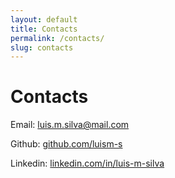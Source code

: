 ```yaml
---
layout: default
title: Contacts
permalink: /contacts/
slug: contacts
---
```


# Contacts

Email: [luis.m.silva@mail.com](mailto:luis.m.silva@mail.com)

Github: [github.com/luism-s](https://github.com/luism-s)

Linkedin: [linkedin.com/in/luis-m-silva](https://www.linkedin.com/in/luis-m-silva)
